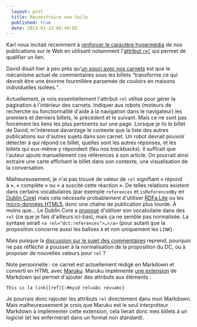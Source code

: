 ```yaml
---
  layout: post
  title: Reconstruire une toile
  published: true
  date: 2013-01-23 06:49:02
---
```


Karl nous incitait récemment à [renforcer le caractère hypermédia](http://www.la-grange.net/2013/01/04/hypermedia) de nos publications sur le Web en utilisant notamment l'[attribut `rel`](http://microformats.org/wiki/existing-rel-values) qui permet de qualifier un lien.

David disait hier à peu près qu'[un souci avec nos carnets](https://larlet.fr/david/blog/2013/blogs-epubs/) est que le mécanisme actuel de commentaires sous les billets <q cite="https://larlet.fr/david/blog/2013/blogs-epubs/">transforme ce qui devrait être une énorme fourmilière parsemée de couloirs en maisons individuelles isolées.</q>.

Actuellement, je vois essentiellement l'attribut `rel` utilisé pour gérer la pagination à l'intérieur des carnets. Indiquer aux robots (moteurs de recherche ou fonctionnalité d'aide à la navigation dans le navigateur) les premiers et derniers billets, le précédent et le suivant. Mais ce ne sont pas forcément les liens les plus pertinents sur une page. Lorsque je lis le billet de David, m'intéresse davantage le contexte que la liste des autres publications sur d'autres sujets dans son carnet. Un robot devrait pouvoir détecter à qui répond ce billet, quelles sont les autres réponses, et les billets qui eux-même y répondent (feu nos *trackbacks*). Il suffirait que l'auteur ajoute manuellement ces références à son article. On pourrait ainsi extraire une carte affichant le billet dans son contexte, une visualisation de la conversation.

Malheureusement, je n'ai pas trouvé de valeur de `rel` signifiant « répond à », « complète » ou « a suscité cette réaction ». De telles relations existent dans certains vocabulaires (par exemple `references` et `isReferencedBy` en [Dublin Core](http://dublincore.org/documents/dcmi-terms/)) mais cela nécessite probablement d'utiliser [RDFa Lite](http://www.w3.org/TR/rdfa-lite/) ou les [micro-données HTML5](http://www.w3.org/TR/microdata/), donc une chaîne de publication plus lourde. À moins que… Le Dublin Core a [proposé](http://dublincore.org/documents/dcq-html/) d'utiliser son vocabulaire dans des `rel` (ce que je fais d'ailleurs ici-bas), mais ça ne semble pas normalisée. La syntaxe serait `<a rel="dct:references">…</a>` (pour autant que la proposition concerne aussi les balises `A` et non uniquement les `LINK`).

Mais puisque la [discussion sur le sujet des commentaires](http://www.la-grange.net/2013/01/03/commentaires) reprend, pourquoi ne pas réfléchir à pousser à la normalisation de la proposition du DC, ou à proposer de nouvelles valeurs pour `rel` ?

Note personnelle : ce carnet est actuellement rédigé en Markdown et converti en HTML avec [Maruku](http://maruku.rubyforge.org). Maruku implémente [une extension](http://maruku.rubyforge.org/proposal.html) de Markdown qui permet d'ajouter des attributs aux éléments :


    This is [a link][ref]{:#myid rel=abc rev=abc}

Je pourrais donc rajouter les attributs `rel` directement dans mon Markdown. Mais malheureusement je crois que Maruku est le seul interpréteur Markdown à implémenter cette extension, cela lierait donc mes billets à un logiciel (et les enfermerait dans un format non standard).

